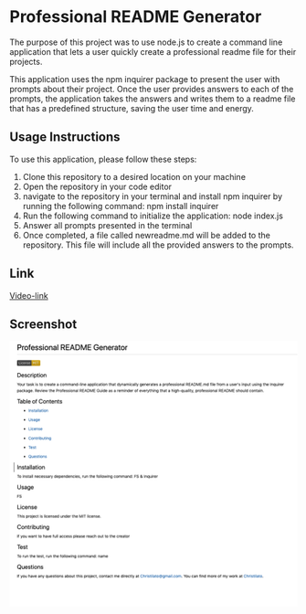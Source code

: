# Professional README Generator
The purpose of this project was to use node.js to create a command line application that lets a user quickly create a professional readme file for their projects.

This application uses the npm inquirer package to present the user with prompts about their project. Once the user provides answers to each of the prompts, the application takes the answers and writes them to a readme file that has a predefined structure, saving the user time and energy.

## Usage Instructions
To use this application, please follow these steps:

1. Clone this repository to a desired location on your machine
2. Open the repository in your code editor
3. navigate to the repository in your terminal and install npm inquirer by running the following command:
npm install inquirer
4. Run the following command to initialize the application:
node index.js
5. Answer all prompts presented in the terminal
6. Once completed, a file called newreadme.md will be added to the repository. This file will include all the provided answers to the prompts.

## Link
[Video-link](https://drive.google.com/file/d/1NFCy117Qjl5fk9atKnptPEWrE7gfVFYx/view)

## Screenshot 
![Webpage screenshot](./Images/Screen%20Shot%202022-09-22%20at%207.30.36%20PM.png)
